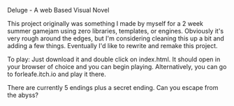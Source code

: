 Deluge - A web Based Visual Novel

This project originally was something I made by myself for a 2 week summer gamejam using zero libraries, templates, or engines. Obviously it's very rough around the edges, but I'm considering cleaning this up a bit and adding a few things. Eventually I'd like to rewrite and remake this project. 

To play: Just download it and double click on index.html. It should open in your browser of choice and you can begin playing. Alternatively, you can go to forleafe.itch.io and play it there.

There are currently 5 endings plus a secret ending. Can you escape from the abyss?
